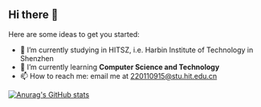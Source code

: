 ## Hi there 👋

<!--
**Chtholly-Boss/Chtholly-Boss** is a ✨ _special_ ✨ repository because its `README.md` (this file) appears on your GitHub profile. -->

Here are some ideas to get you started:

- 🔭 I’m currently studying in HITSZ, i.e. Harbin Institute of Technology in Shenzhen
- 🌱 I’m currently learning **Computer Science and Technology**
- 📫 How to reach me: email me at 220110915@stu.hit.edu.cn

[![Anurag's GitHub stats](https://github-readme-stats.vercel.app/api?username=Chtholly-Boss)](https://github.com/anuraghazra/github-readme-stats)
